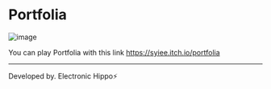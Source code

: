 # Portfolia

![image](https://user-images.githubusercontent.com/79504024/193369340-e710d67e-039c-4824-8d48-a83a3538105d.png)

You can play Portfolia with this link
https://syiee.itch.io/portfolia

--------------
Developed by. Electronic Hippo⚡

